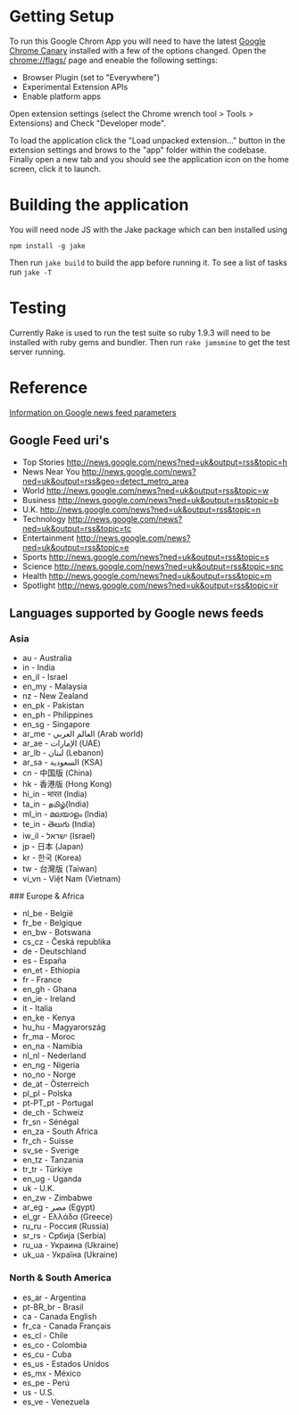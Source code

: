 # Getting Setup

To run this Google Chrom App you will need to have the latest [Google Chrome Canary](https://tools.google.com/dlpage/chromesxs/) installed with a few of the options changed. Open the [chrome://flags/](chrome://flags/) page and eneable the following settings:

* Browser Plugin (set to "Everywhere")
* Experimental Extension APIs
* Enable platform apps

Open extension settings (select the Chrome wrench tool > Tools > Extensions) and Check "Developer mode".

To load the application click the "Load unpacked extension..." button in the extension settings and brows to the "app" folder within the codebase. Finally open a new tab and you should see the application icon on the home screen, click it to launch.

# Building the application

You will need node JS with the Jake package which can ben installed using

`npm install -g jake`

Then run `jake build` to build the app before running it. To see a list of tasks run `jake -T`

# Testing

Currently Rake is used to run the test suite so ruby 1.9.3 will need to be installed with ruby gems and bundler. Then run `rake jamsmine` to get the test server running.

# Reference

[Information on Google news feed parameters](http://blog.slashpoundbang.com/post/12975232033/google-news-search-parameters-the-missing-manual)

## Google Feed uri's

* Top Stories   http://news.google.com/news?ned=uk&output=rss&topic=h
* News Near You http://news.google.com/news?ned=uk&output=rss&geo=detect_metro_area
* World         http://news.google.com/news?ned=uk&output=rss&topic=w
* Business      http://news.google.com/news?ned=uk&output=rss&topic=b
* U.K.          http://news.google.com/news?ned=uk&output=rss&topic=n
* Technology    http://news.google.com/news?ned=uk&output=rss&topic=tc
* Entertainment http://news.google.com/news?ned=uk&output=rss&topic=e
* Sports        http://news.google.com/news?ned=uk&output=rss&topic=s
* Science       http://news.google.com/news?ned=uk&output=rss&topic=snc
* Health        http://news.google.com/news?ned=uk&output=rss&topic=m
* Spotlight     http://news.google.com/news?ned=uk&output=rss&topic=ir

## Languages supported by Google news feeds

### Asia
* au        - Australia
* in        - India
* en_il     - Israel
* en_my     - Malaysia
* nz        - New Zealand
* en_pk     - Pakistan
* en_ph     - Philippines
* en_sg     - Singapore
* ar_me     - العالم العربي (Arab world)
* ar_ae     - الإمارات (UAE)
* ar_lb     - لبنان (Lebanon)
* ar_sa     - السعودية (KSA)
* cn        - 中国版 (China)
* hk        - 香港版 (Hong Kong)
* hi_in     - भारत (India)
* ta_in     - தமிழ்(India)
* ml_in     - മലയാളം (India)
* te_in     - తెలుగు (India)
* iw_il     - ישראל (Israel)
* jp        - 日本 (Japan)
* kr        - 한국 (Korea)
* tw        - 台灣版 (Taiwan)
* vi_vn     - Việt Nam (Vietnam)

### Europe & Africa
* nl_be     - België
* fr_be     - Belgique
* en_bw     - Botswana
* cs_cz     - Česká republika
* de        - Deutschland
* es        - España
* en_et     - Ethiopia
* fr        - France
* en_gh     - Ghana
* en_ie     - Ireland
* it        - Italia
* en_ke     - Kenya
* hu_hu     - Magyarország
* fr_ma     - Moroc
* en_na     - Namibia
* nl_nl     - Nederland
* en_ng     - Nigeria
* no_no     - Norge
* de_at     - Österreich
* pl_pl     - Polska
* pt-PT_pt  - Portugal
* de_ch     - Schweiz
* fr_sn     - Sénégal
* en_za     - South Africa
* fr_ch     - Suisse
* sv_se     - Sverige
* en_tz     - Tanzania
* tr_tr     - Türkiye
* en_ug     - Uganda
* uk        - U.K.
* en_zw     - Zimbabwe
* ar_eg     - مصر (Egypt)
* el_gr     - Ελλάδα (Greece)
* ru_ru     - Россия (Russia)
* sr_rs     -  Србија (Serbia)
* ru_ua     - Украина (Ukraine)
* uk_ua     - Україна (Ukraine)

### North & South America
* es_ar     - Argentina
* pt-BR_br  - Brasil
* ca        - Canada English
* fr_ca     - Canada Français
* es_cl     - Chile
* es_co     - Colombia
* es_cu     - Cuba
* es_us     - Estados Unidos
* es_mx     - México
* es_pe     - Perú
* us        - U.S.
* es_ve     - Venezuela
